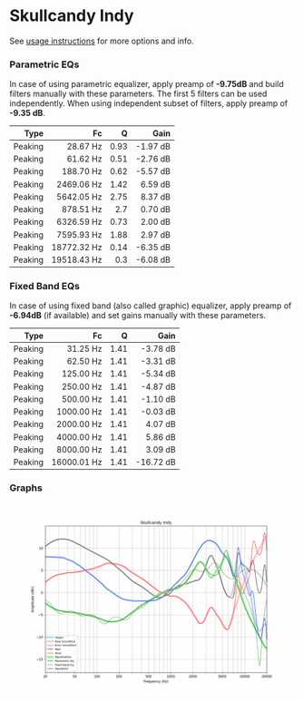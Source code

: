 # Skullcandy Indy
See [usage instructions](https://github.com/jaakkopasanen/AutoEq#usage) for more options and info.

### Parametric EQs
In case of using parametric equalizer, apply preamp of **-9.75dB** and build filters manually
with these parameters. The first 5 filters can be used independently.
When using independent subset of filters, apply preamp of **-9.35 dB**.

| Type    | Fc          |    Q | Gain     |
|--------:|------------:|-----:|---------:|
| Peaking | 28.67 Hz    | 0.93 | -1.97 dB |
| Peaking | 61.62 Hz    | 0.51 | -2.76 dB |
| Peaking | 188.70 Hz   | 0.62 | -5.57 dB |
| Peaking | 2469.06 Hz  | 1.42 | 6.59 dB  |
| Peaking | 5642.05 Hz  | 2.75 | 8.37 dB  |
| Peaking | 878.51 Hz   | 2.7  | 0.70 dB  |
| Peaking | 6326.59 Hz  | 0.73 | 2.00 dB  |
| Peaking | 7595.93 Hz  | 1.88 | 2.97 dB  |
| Peaking | 18772.32 Hz | 0.14 | -6.35 dB |
| Peaking | 19518.43 Hz | 0.3  | -6.08 dB |

### Fixed Band EQs
In case of using fixed band (also called graphic) equalizer, apply preamp of **-6.94dB**
(if available) and set gains manually with these parameters.

| Type    | Fc          |    Q | Gain      |
|--------:|------------:|-----:|----------:|
| Peaking | 31.25 Hz    | 1.41 | -3.78 dB  |
| Peaking | 62.50 Hz    | 1.41 | -3.31 dB  |
| Peaking | 125.00 Hz   | 1.41 | -5.34 dB  |
| Peaking | 250.00 Hz   | 1.41 | -4.87 dB  |
| Peaking | 500.00 Hz   | 1.41 | -1.10 dB  |
| Peaking | 1000.00 Hz  | 1.41 | -0.03 dB  |
| Peaking | 2000.00 Hz  | 1.41 | 4.07 dB   |
| Peaking | 4000.00 Hz  | 1.41 | 5.86 dB   |
| Peaking | 8000.00 Hz  | 1.41 | 3.09 dB   |
| Peaking | 16000.01 Hz | 1.41 | -16.72 dB |

### Graphs
![](./Skullcandy%20Indy.png)